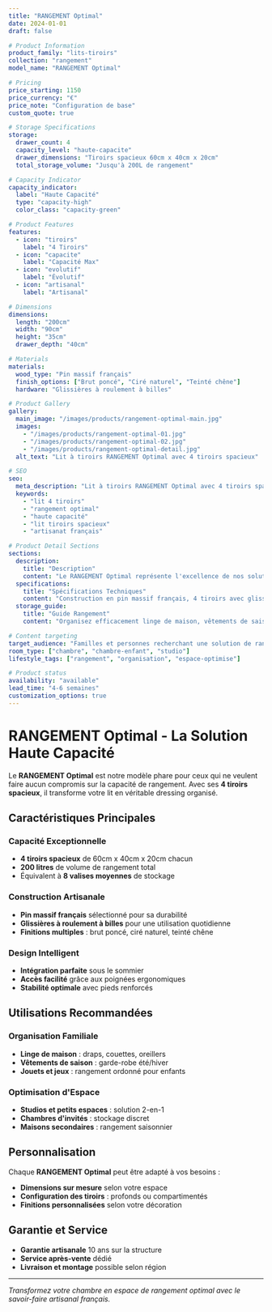 ```yaml
---
title: "RANGEMENT Optimal"
date: 2024-01-01
draft: false

# Product Information
product_family: "lits-tiroirs"
collection: "rangement"
model_name: "RANGEMENT Optimal"

# Pricing
price_starting: 1150
price_currency: "€"
price_note: "Configuration de base"
custom_quote: true

# Storage Specifications
storage:
  drawer_count: 4
  capacity_level: "haute-capacite"
  drawer_dimensions: "Tiroirs spacieux 60cm x 40cm x 20cm"
  total_storage_volume: "Jusqu'à 200L de rangement"

# Capacity Indicator
capacity_indicator:
  label: "Haute Capacité"
  type: "capacity-high"
  color_class: "capacity-green"

# Product Features
features:
  - icon: "tiroirs"
    label: "4 Tiroirs"
  - icon: "capacite" 
    label: "Capacité Max"
  - icon: "evolutif"
    label: "Évolutif"
  - icon: "artisanal"
    label: "Artisanal"

# Dimensions
dimensions:
  length: "200cm"
  width: "90cm"
  height: "35cm"
  drawer_depth: "40cm"

# Materials
materials:
  wood_type: "Pin massif français"
  finish_options: ["Brut poncé", "Ciré naturel", "Teinté chêne"]
  hardware: "Glissières à roulement à billes"

# Product Gallery
gallery:
  main_image: "/images/products/rangement-optimal-main.jpg"
  images: 
    - "/images/products/rangement-optimal-01.jpg"
    - "/images/products/rangement-optimal-02.jpg"
    - "/images/products/rangement-optimal-detail.jpg"
  alt_text: "Lit à tiroirs RANGEMENT Optimal avec 4 tiroirs spacieux"

# SEO
seo:
  meta_description: "Lit à tiroirs RANGEMENT Optimal avec 4 tiroirs spacieux - Capacité maximale de rangement - Artisanat français depuis 1984"
  keywords: 
    - "lit 4 tiroirs"
    - "rangement optimal"
    - "haute capacité"
    - "lit tiroirs spacieux"
    - "artisanat français"

# Product Detail Sections
sections:
  description:
    title: "Description"
    content: "Le RANGEMENT Optimal représente l'excellence de nos solutions de rangement. Avec ses 4 tiroirs spacieux parfaitement intégrés, il offre une capacité de stockage exceptionnelle tout en conservant l'élégance du mobilier français traditionnel."
  specifications:
    title: "Spécifications Techniques"
    content: "Construction en pin massif français, 4 tiroirs avec glissières à roulement à billes, capacité totale de 200L, dimensions personnalisables selon votre espace."
  storage_guide:
    title: "Guide Rangement"
    content: "Organisez efficacement linge de maison, vêtements de saison, jouets ou documents. Chaque tiroir peut contenir l'équivalent de 2 valises moyennes."

# Content targeting
target_audience: "Familles et personnes recherchant une solution de rangement maximale"
room_type: ["chambre", "chambre-enfant", "studio"]
lifestyle_tags: ["rangement", "organisation", "espace-optimise"]

# Product status
availability: "available"
lead_time: "4-6 semaines"
customization_options: true
---
```


# RANGEMENT Optimal - La Solution Haute Capacité

Le **RANGEMENT Optimal** est notre modèle phare pour ceux qui ne veulent faire aucun compromis sur la capacité de rangement. Avec ses **4 tiroirs spacieux**, il transforme votre lit en véritable dressing organisé.

## Caractéristiques Principales

### Capacité Exceptionnelle
- **4 tiroirs spacieux** de 60cm x 40cm x 20cm chacun
- **200 litres** de volume de rangement total
- Équivalent à **8 valises moyennes** de stockage

### Construction Artisanale
- **Pin massif français** sélectionné pour sa durabilité
- **Glissières à roulement à billes** pour une utilisation quotidienne
- **Finitions multiples** : brut poncé, ciré naturel, teinté chêne

### Design Intelligent
- **Intégration parfaite** sous le sommier
- **Accès facilité** grâce aux poignées ergonomiques
- **Stabilité optimale** avec pieds renforcés

## Utilisations Recommandées

### Organisation Familiale
- **Linge de maison** : draps, couettes, oreillers
- **Vêtements de saison** : garde-robe été/hiver
- **Jouets et jeux** : rangement ordonné pour enfants

### Optimisation d'Espace
- **Studios et petits espaces** : solution 2-en-1
- **Chambres d'invités** : stockage discret
- **Maisons secondaires** : rangement saisonnier

## Personnalisation

Chaque **RANGEMENT Optimal** peut être adapté à vos besoins :
- **Dimensions sur mesure** selon votre espace
- **Configuration des tiroirs** : profonds ou compartimentés
- **Finitions personnalisées** selon votre décoration

## Garantie et Service

- **Garantie artisanale** 10 ans sur la structure
- **Service après-vente** dédié
- **Livraison et montage** possible selon région

---

*Transformez votre chambre en espace de rangement optimal avec le savoir-faire artisanal français.*